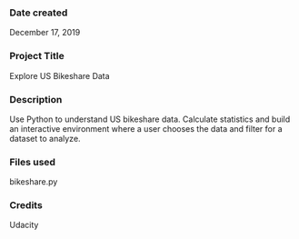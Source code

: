 ### Date created
December 17, 2019

### Project Title
Explore US Bikeshare Data

### Description
Use Python to understand US bikeshare data. Calculate statistics and build an interactive environment where a user chooses the data and filter for a dataset to analyze.

### Files used
bikeshare.py

### Credits
Udacity
